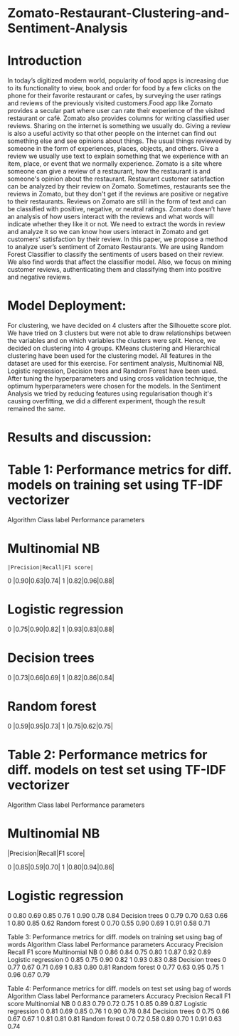 # Zomato-Restaurant-Clustering-and-Sentiment-Analysis

# Introduction
In today’s digitized modern world, popularity of food apps is increasing due to its functionality to view, book and order for food by a few clicks on the phone for their favorite restaurant or cafes, by surveying the user ratings and reviews of the previously visited customers.Food app like Zomato provides a secular part where user can rate their experience of the visited restaurant or café. Zomato also provides columns for writing classified user reviews. Sharing on the internet is something we usually do. Giving a review is also a useful activity so that other people on the internet can find out something else and see opinions about things. The usual things reviewed by someone in the form of experiences, places, objects, and others. Give a review we usually use text to explain something that we experience with an item, place, or event that we normally experience. Zomato is a site where someone can give a review of a restaurant, how the restaurant is and someone's opinion about the restaurant. Restaurant customer satisfaction can be analyzed by their review on Zomato. Sometimes, restaurants see the reviews in Zomato, but they don't get if the reviews are positive or negative to their restaurants. Reviews on Zomato are still in the form of text and can be classified with positive, negative, or neutral ratings. Zomato doesn’t have an analysis of how users interact with the reviews and what words will indicate whether they like it or not. We need to extract the words in review and analyze it so we can know how users interact in Zomato and get customers' satisfaction by their review. In this paper, we propose a method to analyze user’s sentiment of Zomato Restaurants. We are using Random Forest Classifier to classify the sentiments of users based on their review. We also find words that affect the classifier model. Also, we focus on mining customer reviews, authenticating them and classifying them into positive and negative reviews.
# Model Deployment: 
For clustering, we have decided on 4 clusters after the Silhouette score plot. We have tried on 3 clusters but were not able to draw relationships between the variables and on which variables the clusters were split. Hence, we decided on clustering into 4 groups.
KMeans clustering and Hierarchical clustering have been used for the clustering model. All features in the dataset are used for this exercise.
For sentiment analysis, Multinomial NB, Logistic regression, Decision trees and Random Forest have been used. After tuning the hyperparameters and using cross validation technique, the optimum hyperparameters were chosen for the models. In the Sentiment Analysis we tried by reducing features using regularisation though it's causing overfitting, we did a different experiment, though the result remained the same.

# Results and discussion:
# Table 1:  Performance metrics for diff. models on training set using TF-IDF vectorizer
Algorithm   Class label
Performance parameters
# Multinomial NB
    |Precision|Recall|F1 score|


0   |0.90|0.63|0.74|
1   |0.82|0.96|0.88|

# Logistic regression

0   |0.75|0.90|0.82|
1   |0.93|0.83|0.88|

# Decision trees

0   |0.73|0.66|0.69|
1   |0.82|0.86|0.84|

# Random forest

0   |0.59|0.95|0.73|
1   |0.75|0.62|0.75|


# Table 2: Performance metrics for diff. models on test set using TF-IDF vectorizer
Algorithm
Class label
Performance parameters
# Multinomial NB
|Precision|Recall|F1 score|

0  |0.85|0.59|0.70|
1  |0.80|0.94|0.86|

# Logistic regression
0
0.80
0.69
0.85
0.76
1
0.90
0.78
0.84
Decision trees
0
0.79
0.70
0.63
0.66
1
0.80
0.85
0.62
Random forest
0
0.70
0.55
0.90
0.69
1
0.91
0.58
0.71






Table 3: Performance metrics for diff. models on training set using bag of words
Algorithm
Class label
Performance parameters
Accuracy
Precision
Recall
F1 score
Multinomial NB
0
0.86
0.84
0.75
0.80
1
0.87
0.92
0.89
Logistic regression
0
0.85
0.75
0.90
0.82
1
0.93
0.83
0.88
Decision trees
0
0.77
0.67
0.71
0.69
1
0.83
0.80
0.81
Random forest
0
0.77
0.63
0.95
0.75
1
0.96
0.67
0.79


Table 4: Performance metrics for diff. models on test set using bag of words
Algorithm
Class label
Performance parameters
Accuracy
Precision
Recall
F1 score
Multinomial NB
0
0.83
0.79
0.72
0.75
1
0.85
0.89
0.87
Logistic regression
0
0.81
0.69
0.85
0.76
1
0.90
0.78
0.84
Decision trees
0
0.75
0.66
0.67
0.67
1
0.81
0.81
0.81
Random forest
0
0.72
0.58
0.89
0.70
1
0.91
0.63
0.74



